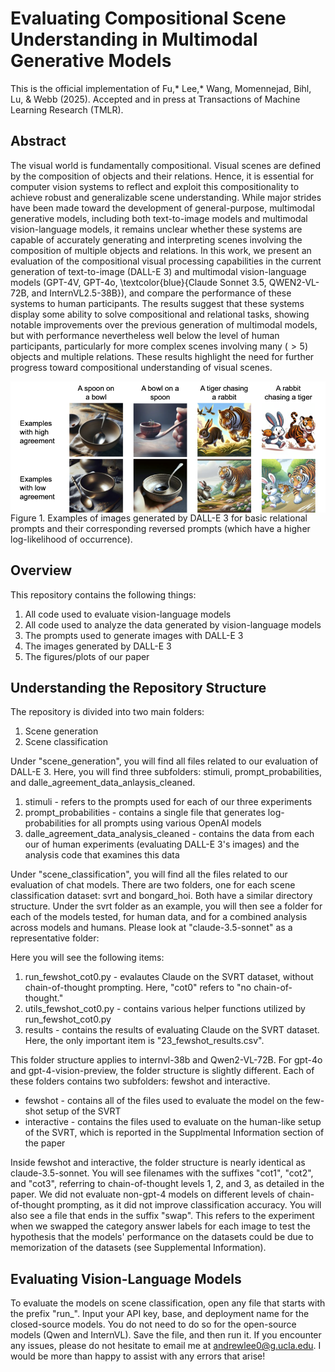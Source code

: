 # Evaluating Compositional Scene Understanding in Multimodal Generative Models
This is the official implementation of Fu,* Lee,* Wang, Momennejad, Bihl, Lu, & Webb (2025). Accepted and in press at Transactions of Machine Learning Research (TMLR).

## Abstract
The visual world is fundamentally compositional. Visual scenes are defined by the composition of objects and their relations. Hence, it is essential for computer vision systems to reflect and exploit this compositionality to achieve robust and generalizable scene understanding. While major strides have been made toward the development of general-purpose, multimodal generative models, including both text-to-image models and multimodal vision-language models, it remains unclear whether these systems are capable of accurately generating and interpreting scenes involving the composition of multiple objects and relations. In this work, we present an evaluation of the compositional visual processing capabilities in the current generation of text-to-image (DALL-E 3) and multimodal vision-language models (GPT-4V, GPT-4o, \textcolor{blue}{Claude Sonnet 3.5, QWEN2-VL-72B, and InternVL2.5-38B}), and compare the performance of these systems to human participants. The results suggest that these systems display some ability to solve compositional and relational tasks, showing notable improvements over the previous generation of multimodal models, but with performance nevertheless well below the level of human participants, particularly for more complex scenes involving many ($>5$) objects and multiple relations. These results highlight the need for further progress toward compositional understanding of visual scenes.

<img src="images/exp2_examples.png" align=center />
Figure 1. Examples of images generated by DALL-E 3 for basic relational prompts and their corresponding reversed prompts (which have a higher log-likelihood of occurrence).

## Overview
This repository contains the following things:
1. All code used to evaluate vision-language models
2. All code used to analyze the data generated by vision-language models
3. The prompts used to generate images with DALL-E 3
4. The images generated by DALL-E 3
5. The figures/plots of our paper

## Understanding the Repository Structure
The repository is divided into two main folders:
1. Scene generation
2. Scene classification

Under "scene_generation", you will find all files related to our evaluation of DALL-E 3. Here, you will find three subfolders: stimuli, prompt_probabilities, and dalle_agreement_data_anlaysis_cleaned. 

1. stimuli - refers to the prompts used for each of our three experiments
2. prompt_probabilities - contains a single file that generates log-probabilities for all prompts using various OpenAI models
3. dalle_agreement_data_analysis_cleaned - contains the data from each our of human experiments (evaluating DALL-E 3's images) and the analysis code that examines this data

Under "scene_classification", you will find all the files related to our evaluation of chat models. There are two folders, one for each scene classification dataset: svrt and bongard_hoi. Both have a similar directory structure. Under the svrt folder as an example, you will then see a folder for each of the models tested, for human data, and for a combined analysis across models and humans. Please look at "claude-3.5-sonnet" as a representative folder:

Here you will see the following items:

1. run_fewshot_cot0.py - evalautes Claude on the SVRT dataset, without chain-of-thought prompting. Here, "cot0" refers to "no chain-of-thought."
2. utils_fewshot_cot0.py - contains various helper functions utilized by run_fewshot_cot0.py
3. results - contains the results of evaluating Claude on the SVRT dataset. Here, the only important item is "23_fewshot_results.csv".

This folder structure applies to internvl-38b and Qwen2-VL-72B. For gpt-4o and gpt-4-vision-preview, the folder structure is slightly different. Each of these folders contains two subfolders: fewshot and interactive.

- fewshot - contains all of the files used to evaluate the model on the few-shot setup of the SVRT
- interactive - contains the files used to evaluate on the human-like setup of the SVRT, which is reported in the Supplmental Information section of the paper

Inside fewshot and interactive, the folder structure is nearly identical as claude-3.5-sonnet. You will see filenames with the suffixes "cot1", "cot2", and "cot3", referring to chain-of-thought levels 1, 2, and 3, as detailed in the paper. We did not evaluate non-gpt-4 models on different levels of chain-of-thought prompting, as it did not improve classification accuracy. You will also see a file that ends in the suffix "swap". This refers to the experiment when we swapped the category answer labels for each image to test the hypothesis that the models' performance on the datasets could be due to memorization of the datasets (see Supplemental Information).

## Evaluating Vision-Language Models
To evaluate the models on scene classification, open any file that starts with the prefix "run_". Input your API key, base, and deployment name for the closed-source models. You do not need to do so for the open-source models (Qwen and InternVL). Save the file, and then run it. If you encounter any issues, please do not hesitate to email me at andrewlee0@g.ucla.edu. I would be more than happy to assist with any errors that arise!





